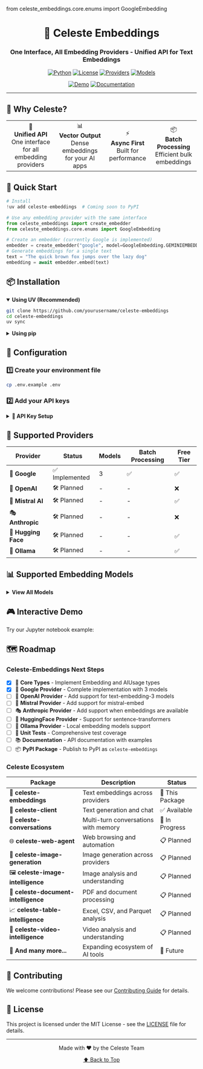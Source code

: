 from celeste_embeddings.core.enums import GoogleEmbedding<div align="center">

# 🌟 Celeste Embeddings

### One Interface, All Embedding Providers - Unified API for Text Embeddings

[![Python](https://img.shields.io/badge/Python-3.13+-blue?style=for-the-badge&logo=python&logoColor=white)](https://www.python.org/)
[![License](https://img.shields.io/badge/License-MIT-green?style=for-the-badge&logo=opensourceinitiative&logoColor=white)](LICENSE)
[![Providers](https://img.shields.io/badge/Providers-1_Implemented-orange?style=for-the-badge&logo=google&logoColor=white)](#-supported-providers)
[![Models](https://img.shields.io/badge/Embedding_Models-3+-purple?style=for-the-badge&logo=tensorflow&logoColor=white)](#-supported-models)

[![Demo](https://img.shields.io/badge/🚀_Try_Demo-Jupyter-F37626?style=for-the-badge)](Notebooks/hello_world.ipynb)
[![Documentation](https://img.shields.io/badge/📚_Docs-Coming_Soon-blue?style=for-the-badge)](#)

</div>

---

## 🎯 Why Celeste?

<div align="center">
  <table>
    <tr>
      <td align="center">🔌<br><b>Unified API</b><br>One interface for all embedding providers</td>
      <td align="center">📊<br><b>Vector Output</b><br>Dense embeddings for your AI apps</td>
      <td align="center">⚡<br><b>Async First</b><br>Built for performance</td>
      <td align="center">📦<br><b>Batch Processing</b><br>Efficient bulk embeddings</td>
    </tr>
  </table>
</div>

## 🚀 Quick Start

```python
# Install
!uv add celeste-embeddings  # Coming soon to PyPI

# Use any embedding provider with the same interface
from celeste_embeddings import create_embedder
from celeste_embeddings.core.enums import GoogleEmbedding

# Create an embedder (currently Google is implemented)
embedder = create_embedder("google", model=GoogleEmbedding.GEMINIEMBEDDING)
# Generate embeddings for a single text
text = "The quick brown fox jumps over the lazy dog"
embedding = await embedder.embed(text)
```

## 📦 Installation

<details open>
<summary><b>Using UV (Recommended)</b></summary>

```bash
git clone https://github.com/yourusername/celeste-embeddings
cd celeste-embeddings
uv sync
```
</details>

<details>
<summary><b>Using pip</b></summary>

```bash
git clone https://github.com/yourusername/celeste-embeddings
cd celeste-embeddings
pip install -e .
```
</details>

## 🔧 Configuration

### 1️⃣ Create your environment file
```bash
cp .env.example .env
```

### 2️⃣ Add your API keys

<details>
<summary><b>🔑 API Key Setup</b></summary>

| Provider | Environment Variable | Get API Key |
|----------|---------------------|-------------|
| 🌈 **Gemini** | `GOOGLE_API_KEY` | [Google AI Studio](https://aistudio.google.com/app/apikey) |
| 🤖 **OpenAI** | `OPENAI_API_KEY` | [OpenAI Platform](https://platform.openai.com/api-keys) |
| 🌊 **Mistral** | `MISTRAL_API_KEY` | [Mistral Console](https://console.mistral.ai/) |
| 🎭 **Anthropic** | `ANTHROPIC_API_KEY` | [Anthropic Console](https://console.anthropic.com/) |
| 🤗 **Hugging Face** | `HUGGINGFACE_TOKEN` | [HF Settings](https://huggingface.co/settings/tokens) |
| 🦙 **Ollama** | *No key needed!* | [Install Ollama](https://ollama.com/download) |

</details>

## 🎨 Supported Providers

<div align="center">

| Provider | Status | Models | Batch Processing | Free Tier |
|----------|--------|--------|-----------------|------------|
| 🌈 **Google** | ✅ Implemented | 3 | ✅ | ✅ |
| 🤖 **OpenAI** | 🛠️ Planned | - | - | ❌ |
| 🌊 **Mistral AI** | 🛠️ Planned | - | - | ✅ |
| 🎭 **Anthropic** | 🛠️ Planned | - | - | ❌ |
| 🤗 **Hugging Face** | 🛠️ Planned | - | - | ✅ |
| 🦙 **Ollama** | 🛠️ Planned | - | - | ✅ |

</div>

## 📊 Supported Embedding Models

<details>
<summary><b>View All Models</b></summary>

### 🌈 Google (Implemented)
- `text-embedding-004` - Latest Google embedding model (768 dimensions)
- `gemini-embedding-exp-03-07` - Experimental Gemini embeddings
- `embedding-001` - Legacy embedding model

### 🤖 OpenAI (Planned)
- `text-embedding-3-small` - Cost-effective embeddings
- `text-embedding-3-large` - High-quality embeddings
- `text-embedding-ada-002` - Legacy model

### 🌊 Mistral AI (Planned)
- `mistral-embed` - Mistral's embedding model

### 🎭 Anthropic (Planned)
- Anthropic embedding models (when available)

### 🤗 Hugging Face (Planned)
- `sentence-transformers/all-MiniLM-L6-v2` - Lightweight
- `sentence-transformers/all-mpnet-base-v2` - High quality
- `BAAI/bge-large-en-v1.5` - State-of-the-art
- [View more on HuggingFace](https://huggingface.co/models?pipeline_tag=sentence-similarity)

### 🦙 Ollama (Planned)
- `nomic-embed-text` - Nomic's embedding model
- `mxbai-embed-large` - High-performance embeddings
- [View all models](https://ollama.com/library?q=embed)

</details>

## 🎮 Interactive Demo

Try our Jupyter notebook example:

## 🗺️ Roadmap

### Celeste-Embeddings Next Steps
- [x] 📝 **Core Types** - Implement Embedding and AIUsage types
- [x] 🌈 **Google Provider** - Complete implementation with 3 models
- [ ] 🤖 **OpenAI Provider** - Add support for text-embedding-3 models
- [ ] 🌊 **Mistral Provider** - Add support for mistral-embed
- [ ] 🎭 **Anthropic Provider** - Add support when embeddings are available
- [ ] 🤗 **HuggingFace Provider** - Support for sentence-transformers
- [ ] 🦙 **Ollama Provider** - Local embedding models support
- [ ] 🧪 **Unit Tests** - Comprehensive test coverage
- [ ] 📚 **Documentation** - API documentation with examples
- [ ] 📦 **PyPI Package** - Publish to PyPI as `celeste-embeddings`

### Celeste Ecosystem

| Package | Description | Status |
|---------|-------------|--------|
| 🌟 **celeste-embeddings** | Text embeddings across providers | 🔄 This Package |
| 💬 **celeste-client** | Text generation and chat | ✅ Available |
| 💬 **celeste-conversations** | Multi-turn conversations with memory | 🔄 In Progress |
| 🌐 **celeste-web-agent** | Web browsing and automation | 📋 Planned |
| 🎨 **celeste-image-generation** | Image generation across providers | 📋 Planned |
| 🖼️ **celeste-image-intelligence** | Image analysis and understanding | 📋 Planned |
| 📄 **celeste-document-intelligence** | PDF and document processing | 📋 Planned |
| 📈 **celeste-table-intelligence** | Excel, CSV, and Parquet analysis | 📋 Planned |
| 🎥 **celeste-video-intelligence** | Video analysis and understanding | 📋 Planned |
| 🚀 **And many more...** | Expanding ecosystem of AI tools | 🔮 Future |

## 🤝 Contributing

We welcome contributions! Please see our [Contributing Guide](CONTRIBUTING.md) for details.

## 📄 License

This project is licensed under the MIT License - see the [LICENSE](LICENSE) file for details.

---

<div align="center">
  Made with ❤️ by the Celeste Team
  
  <a href="#-celeste-embeddings">⬆ Back to Top</a>
</div>